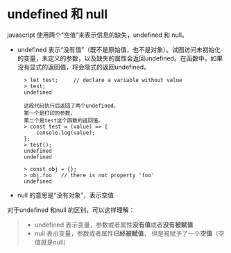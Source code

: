 # undefined 和 null
javascript 使用两个“空值”来表示信息的缺失，undefined 和 null。  
* undefined 表示“没有值”（既不是原始值，也不是对象）。试图访问未初始化的变量，未定义的参数，以及缺失的属性会返回undefined。在函数中，如果没有显式的返回值，将会隐式的返回undefined。  

        > let test;     // declare a variable without value
        > test;         
        undefined

        这段代码执行后返回了两个undefined，
        第一个是打印的参数，
        第二个是test这个函数的返回值。
        > const test = (value) => {
            console.log(value);
        };
        > test();
        undefined
        undefined

        > const obj = {};
        > obj.foo   // there is not property 'foo'
        undefined

* null 的意思是“没有对象”，表示空值  

对于undefined 和null 的区别，可以这样理解：
> * undefined 表示变量，参数或者属性**没有值**或者**没有被赋值**  
> * null 表示变量，参数或者属性**已经被赋值**， 但是被赋予了一个**空值**（空值就是null）




